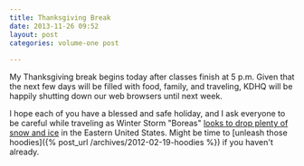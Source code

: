 ```yaml
---
title: Thanksgiving Break
date: 2013-11-26 09:52
layout: post
categories: volume-one post
  
---
```



My Thanksgiving break begins today after classes finish at 5 p.m. Given that the next few days will be filled with food, family, and traveling, KDHQ will be happily shutting down our web browsers until next week. 

I hope each of you have a blessed and safe holiday, and I ask everyone to be careful while traveling as Winter Storm "Boreas" [looks to drop plenty of snow and ice](http://www.weather.com/news/weather-winter/winter-storm-boreas-southwest-texas-oklahoma-kansas-northeast-20131122) in the Eastern United States. Might be time to [unleash those hoodies]({% post_url /archives/2012-02-19-hoodies %}) if you haven't already.
